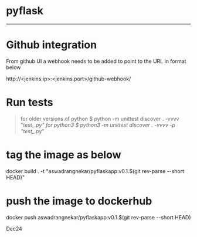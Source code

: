 # pyflask
----------

# Github integration
From github UI a webhook needs to be added to point to the URL in format below

http://<jenkins.ip>:<jenkins.port>/github-webhook/

# Run tests
> for older versions of python
$ python -m unittest discover . -vvvv "test_*.py"
> for python3
$ python3 -m unittest discover . -vvvv -p "test_*.py"

# tag the image as below
docker build . -t "aswadrangnekar/pyflaskapp:v0.1.$(git rev-parse --short HEAD)"

# push the image to dockerhub
docker push aswadrangnekar/pyflaskapp:v0.1.$(git rev-parse --short HEAD)

Dec24
